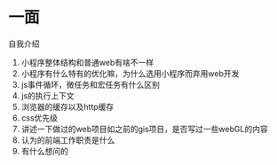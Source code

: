# 一面

自我介绍

1. 小程序整体结构和普通web有啥不一样
2. 小程序有什么特有的优化嘛，为什么选用小程序而弃用web开发
3. js事件循环，微任务和宏任务有什么区别
4. js的执行上下文
5. 浏览器的缓存以及http缓存
6. css优先级
7. 讲述一下做过的web项目如之前的gis项目，是否写过一些webGL的内容
8. 认为的前端工作职责是什么
9. 有什么想问的